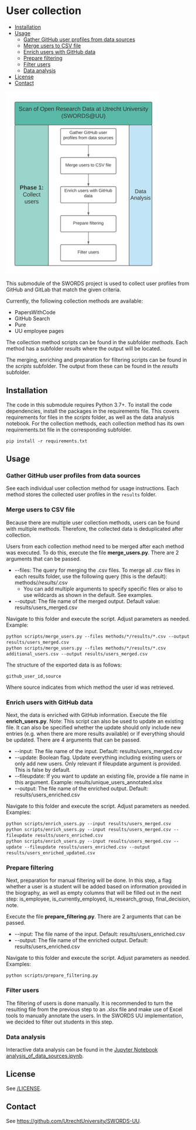 # User collection <!-- omit in toc -->

- [Installation](#installation)
- [Usage](#usage)
  - [Gather GitHub user profiles from data sources](#gather-github-user-profiles-from-data-sources)
  - [Merge users to CSV file](#merge-users-to-csv-file)
  - [Enrich users with GitHub data](#enrich-users-with-github-data)
  - [Prepare filtering](#prepare-filtering)
  - [Filter users](#filter-users)
  - [Data analysis](#data-analysis)
- [License](#license)
- [Contact](#contact)

<img src="../docs/Phase_1.png" height="500">

This submodule of the SWORDS project is used to collect user profiles from
GitHub and GitLab that match the given criteria. 

Currently, the following collection methods are available: 

- PapersWithCode
- GitHub Search
- Pure
- UU employee pages

The collection method scripts can be found in the subfolder *methods*. Each method has a subfolder *results* where the output will be located. 

The merging, enriching and preparation for filtering scripts can be found in the *scripts* subfolder. The output from these can be found in the *results* subfolder.

## Installation 

The code in this submodule requires Python 3.7+. To install the code dependencies, install the packages in the requirements file. This covers requirements for files in the *scripts* folder, as well as the data analysis notebook. For the collection methods, each collection method has its own requirements.txt file in the corresponding subfolder.

```console
pip install -r requirements.txt
```

## Usage

### Gather GitHub user profiles from data sources

See each individual user collection method for usage instructions. Each method
stores the collected user profiles in the `results` folder. 

### Merge users to CSV file

Because there are multiple user collection methods, users can be found with
multiple methods. Therefore, the collected data is deduplicated after
collection. 

Users from each collection method need to be merged after each method was executed. To do this, execute the file **merge_users.py**.
There are 2 arguments that can be passed.

- --files: The query for merging the .csv files. To merge all .csv files in each results folder, use the following query (this is the default): methods/*/results/*.csv
  - You can add multiple arguments to specify specific files or also to use wildcards as shown in the default. See examples.
- --output: The file name of the merged output. Default value: results/users_merged.csv

Navigate to this folder and execute the script. Adjust parameters as needed. Example:

```console
python scripts/merge_users.py --files methods/*/results/*.csv --output results/users_merged.csv
python scripts/merge_users.py --files methods/*/results/*.csv additional_users.csv --output results/users_merged.csv
```

The structure of the exported data is as follows:

```
github_user_id,source
```

Where source indicates from which method the user id was retrieved.

### Enrich users with GitHub data

Next, the data is enriched with GitHub information. Execute the file **enrich_users.py**.
 Note: This script can also be used to update an existing file. It can also be specified whether the update should only include new entries (e.g. when there are more results available) or if everything should be updated.
There are 4 arguments that can be passed.

- --input: The file name of the input. Default: results/users_merged.csv
- --update: Boolean flag. Update everything including existing users or only add new users. Only relevant if fileupdate argument is provided. This is false by default.
- --fileupdate: If you want to update an existing file, provide a file name in this argument. Example: results/unique_users_annotated.xlsx
- --output: The file name of the enriched output. Default: results/users_enriched.csv

Navigate to this folder and execute the script. Adjust parameters as needed. Examples:

```console
python scripts/enrich_users.py --input results/users_merged.csv
python scripts/enrich_users.py --input results/users_merged.csv --fileupdate results/users_enriched.csv
python scripts/enrich_users.py --input results/users_merged.csv --update --fileupdate results/users_enriched.csv --output results/users_enriched_updated.csv
```

### Prepare filtering

Next, preparation for manual filtering will be done. In this step, a flag whether a user is a student will be added based on information provided in the biography, as well as empty columns that will be filled out in the next step: is_employee, is_currently_employed, is_research_group, final_decision, note.

Execute the file **prepare_filtering.py**.
There are 2 arguments that can be passed.

- --input: The file name of the input. Default: results/users_enriched.csv
- --output: The file name of the enriched output. Default: results/users_enriched.csv

Navigate to this folder and execute the script. Adjust parameters as needed. Examples:

```console
python scripts/prepare_filtering.py
```

### Filter users

The filtering of users is done manually. It is recommended to turn the resulting file from the previous step to an .xlsx file and make use of Excel tools to manually annotate the users. In the SWORDS UU implementation, we decided to filter out students in this step.

### Data analysis

Interactive data analysis can be found in the [Jupyter Notebook analysis_of_data_sources.ipynb](analysis_of_data_sources.ipynb).

## License 

See [/LICENSE](../LICENSE).

## Contact 

See https://github.com/UtrechtUniversity/SWORDS-UU.